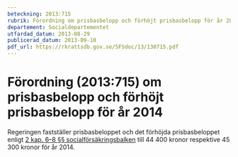```yaml
---
beteckning: 2013:715
rubrik: Förordning om prisbasbelopp och förhöjt prisbasbelopp för år 2014
departement: Socialdepartementet
utfardad_datum: 2013-08-29
publicerad_datum: 2013-09-10
pdf_url: https://rkrattsdb.gov.se/SFSdoc/13/130715.pdf
---
```


# Förordning (2013:715) om prisbasbelopp och förhöjt prisbasbelopp för år 2014

Regeringen fastställer prisbasbeloppet och det förhöjda prisbasbeloppet enligt [2 kap. 6–8 §§ socialförsäkringsbalken](https://selex.se/eli/sfs/2010/110#kap2.6) till 44 400 kronor respektive 45 300 kronor för år 2014.